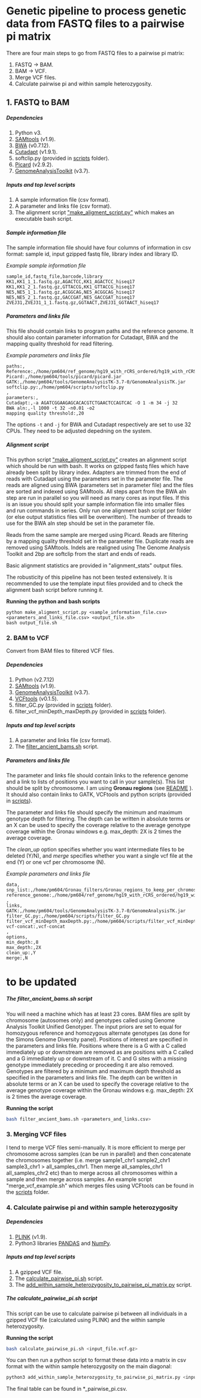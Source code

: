 # Genetic pipeline to process genetic data from FASTQ files to a pairwise pi matrix

There are four main steps to go from FASTQ files to a pairwise pi matrix:

1. FASTQ -> BAM.
2. BAM -> VCF.
3. Merge VCF files.
4. Calculate pairwise pi and within sample heterozygosity.

## 1. FASTQ to BAM

##### Dependencies
1. Python v3.
2. [SAMtools](http://www.htslib.org/download/) (v1.9).
3. [BWA](http://bio-bwa.sourceforge.net/) (v0.7.12).
4. [Cutadapt](http://cutadapt.readthedocs.io/en/stable/) (v1.9.1).
5. softclip.py (provided in [scripts](https://github.com/EvolEcolGroup/data_paper_genetic_pipeline/tree/main/scripts) folder).
5. [Picard](https://broadinstitute.github.io/picard/) (v2.9.2).
6. [GenomeAnalysisToolkit](https://software.broadinstitute.org/gatk/) (v3.7).

##### Inputs and top level scripts

1. A sample information file (csv format).
2. A parameter and links file (csv format).
3. The alignment script ["make_aligment_script.py"](https://github.com/EvolEcolGroup/data_paper_genetic_pipeline/tree/main/scripts) which makes an executable bash script.

##### Sample information file

The sample information file should have four columns of information in csv format: 
sample id, input gzipped fastq file, library index and library ID.

*Example sample information file*
```
sample_id,fastq_file,barcode,library
KK1,KK1_1_1.fastq.gz,AGACTCC,KK1_AGACTCC_hiseq17
KK1,KK1_2_1.fastq.gz,GTTACCG,KK1_GTTACCG_hiseq17
NE5,NE5_1_1.fastq.gz,ACGGCAG,NE5_ACGGCAG_hiseq17
NE5,NE5_2_1.fastq.gz,GACCGAT,NE5_GACCGAT_hiseq17
ZVEJ31,ZVEJ31_1_1.fastq.gz,GGTAACT,ZVEJ31_GGTAACT_hiseq17
```

##### Parameters and links file

This file should contain links to program paths and the reference genome. It should also contain parameter information for Cutadapt, BWA and the mapping quality threshold for read filtering.

*Example parameters and links file*
```
paths:,
Reference:,/home/pm604/ref_genome/hg19_with_rCRS_ordered/hg19_with_rCRS_ordered.fa
Picard:,/home/pm604/tools/picard/picard.jar
GATK:,/home/pm604/tools/GenomeAnalysisTK-3.7-0/GenomeAnalysisTK.jar
softclip.py:,/home/pm604/scripts/softclip.py
,
parameters:,
Cutadapt:,-a AGATCGGAAGAGCACACGTCTGAACTCCAGTCAC -O 1 -m 34 -j 32
BWA aln:,-l 1000 -t 32 -n0.01 -o2
mapping quality threshold:,20
```
The options `-t` and `-j` for BWA and Cutadapt respectively are set to use 32 CPUs. They need to be adjusted depedning on the system.

##### Alignment script
This python script  ["make_aligment_script.py"](https://github.com/EvolEcolGroup/data_paper_genetic_pipeline/tree/main/scripts) creates an alignment script which should be run with bash. It works on gzipped fastq files which have already been split by library index. Adapters are trimmed from the end of reads with Cutadapt using the parameters set in the parameter file. The reads are aligned using BWA (parameters set in parameter file) and the files are sorted and indexed using SAMtools. All steps apart from the BWA aln step are run in parallel so you will need as many cores as input files. If this is an issue you should split your sample information file into smaller files and run commands in series. Only run one alignment bash script per folder (or else output statistics files will be overwritten). The number of threads to use for the BWA aln step should be set in the parameter file. 

Reads from the same sample are merged using Picard. Reads are filtering by a mapping quality threshold set in the parameter file. Duplicate reads are removed using SAMtools. Indels are realigned using The Genome Analysis Toolkit and 2bp are softclip from the start and ends of reads. 

Basic alignment statistics are provided in "alignment_stats" output files. 

The robusticity of this pipeline has not been tested extensively. It is recommended to use the template input files provided and to check the alignment bash script before running it.

**Running the python and bash scripts**

```
python make_aligment_script.py <sample_information_file.csv> <parameters_and_links_file.csv> <output_file.sh>
bash output_file.sh
```

### 2. BAM to VCF

Convert from BAM files to filtered VCF files.

##### Dependencies
1. Python (v2.7.12)
2. [SAMtools](http://www.htslib.org/download/) (v1.9).
3. [GenomeAnalysisToolkit](https://software.broadinstitute.org/gatk/) (v3.7).
4. [VCFtools](http://vcftools.sourceforge.net/perl_module.html) (v0.1.5).
5. filter_GC.py (provided in [scripts](https://github.com/EvolEcolGroup/data_paper_genetic_pipeline/tree/main/scripts) folder).
6. filter_vcf_minDepth_maxDepth.py (provided in [scripts](https://github.com/EvolEcolGroup/data_paper_genetic_pipeline/tree/main/scripts) folder).

##### Inputs and top level scripts
1. A parameter and links file (csv format).
2. The [filter_ancient_bams.sh](https://github.com/EvolEcolGroup/data_paper_genetic_pipeline/tree/main/scripts) script.

##### Parameters and links file

The parameter and links file should contain links to the reference genome and a link to lists of positions you want to call in your sample(s). This list should be split by chromosome. I am using **Gronau regions** (see [README](https://github.com/EvolEcolGroup/data_paper_genetic_pipeline/blob/main/Gronau_filters/Gronau_filters.md) ). It should also contain links to GATK, VCFtools and python scripts (provided in  [scripts](https://github.com/EvolEcolGroup/data_paper_genetic_pipeline/tree/main/scripts)). 

The parameter and links file should specify the minimum and maximum genotype depth for filtering. The depth can be written in absolute terms or an X can be used to specify the coverage relative to the average genotype coverage within the Gronau windows e.g. max_depth: 2X is 2 times the average coverage. 

The *clean_up* option specifies whether you want intermediate files to be deleted (Y/N), and *merge* specifies whether you want a single vcf file at the end (Y) or one vcf per chromosome (N).

*Example parameters and links file*

```
data,
snp_list:,/home/pm604/Gronau_filters/Gronau_regions_to_keep_per_chromosome/chr_in_chr_name
reference_genome:,/home/pm604/ref_genome/hg19_with_rCRS_ordered/hg19_with_rCRS_ordered.fa
,
links,
GATK:,/home/pm604/tools/GenomeAnalysisTK-3.7-0/GenomeAnalysisTK.jar
filter_GC.py:,/home/pm604/scripts/filter_GC.py
filter_vcf_minDepth_maxDepth.py:,/home/pm604/scripts/filter_vcf_minDepth_maxDepth.py
vcf-concat:,vcf-concat
,
options,
min_depth:,8
max_depth:,2X
clean_up:,Y
merge:,N
```
# to be updated

##### The filter\_ancient\_bams.sh script

You will need a machine which has at least 23 cores. BAM files are split by chromosome (autosomes only) and genotypes called using Genome Analysis Toolkit Unified Genotyper. The input priors are set to equal for homozygous reference and homozygous alternate genotypes (as done for the Simons Genome Diversity panel). Positions of interest are specified in the parameters and links file. Positions where there is a G with a C called immediately up or downstream are removed as are positions with a C called and a G immediately up or downstream of it.  C and G sites with a missing genotype immediately preceding or proceeding it are also removed. Genotypes are filtered by a minimum and maximum depth threshold as specified in the parameters and links file. The depth can be written in absolute terms or an X can be used to specify the coverage relative to the average genotype coverage within the Gronau windows e.g. max_depth: 2X is 2 times the average coverage. 

**Running the script**

```bash
bash filter_ancient_bams.sh <parameters_and_links.csv>
```

### 3. Merging VCF files

I tend to merge VCF files semi-manually. It is more efficient to merge per chromosome across samples (can be run in parallel) and then concatenate the chromosomes together (i.e. merge sample1_chr1 sample2_chr1 sample3_chr1  > all_samples_chr1. Then merge all_samples_chr1 all_samples_chr2 etc) than to merge across all chromosomes within a sample and then merge across samples. An example script "merge_vcf_example.sh" which merges files using VCFtools can be found in the [scripts](https://gitlab.com/manica-group/genetics_pipeline/tree/master/scripts) folder. 

### 4. Calculate pairwise pi and within sample heterozygosity

##### Dependencies
1. [PLINK](https://www.cog-genomics.org/plink/1.9/) (v1.9).
2. Python3 libraries [PANDAS](https://pandas.pydata.org/) and [NumPy](http://www.numpy.org/).

##### Inputs and top level scripts
1. A gzipped VCF file.
2. The [calculate_pairwise_pi.sh](https://gitlab.com/manica-group/genetics_pipeline/tree/master/scripts) script.
3. The [add_within_sample_heterozygosity_to_pairwise_pi_matrix.py](https://gitlab.com/manica-group/genetics_pipeline/tree/master/scripts) script.

##### The calculate\_pairwise\_pi.sh script
This script can be use to calculate pairwise pi between all individuals in a gzipped VCF file (calculated using PLINK) and the within sample heterozygosity. 

**Running the script**

```bash
bash calculate_pairwise_pi.sh <input_file.vcf.gz>
```

You can then run a python script to format these data into a matrix in csv format with the within sample heterozygosity on the main diagonal:

```bash
python3 add_within_sample_heterozygosity_to_pairwise_pi_matrix.py <input_mdist_file_without_file_extension> <input_heterozygosity_file>
```

The final table can be found in *_pairwise_pi.csv.
